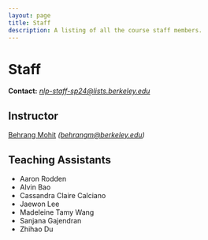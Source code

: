 ```yaml
---
layout: page
title: Staff
description: A listing of all the course staff members.
---
```


# Staff
<b>Contact:</b> <i> nlp-staff-sp24@lists.berkeley.edu </i>

## Instructor
<a href="https://www.icsi.berkeley.edu/~behrangm"> Behrang Mohit</a>  <i> (behrangm@berkeley.edu)</i>



## Teaching Assistants
- Aaron Rodden
- Alvin Bao
- Cassandra Claire Calciano
- Jaewon Lee
- Madeleine Tamy Wang
- Sanjana Gajendran
- Zhihao Du
